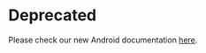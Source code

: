 Deprecated
===
Please check our new Android documentation [here][docs].


[docs]: https://docs.inloco.ai/docs